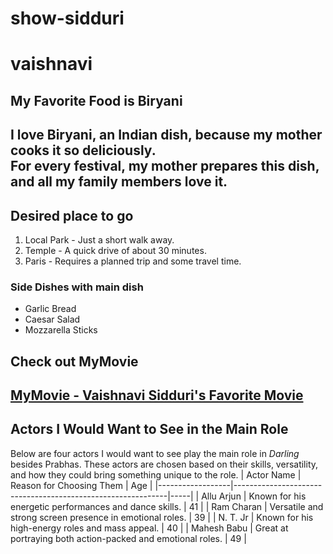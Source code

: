 # show-sidduri
# vaishnavi
## My Favorite Food is Biryani
I love **Biryani**, an Indian **dish**, because my mother cooks it so **deliciously**.<br>
For every festival, my mother prepares this dish, and all my family members love it.<br>
---
## Desired place to go 
1. Local Park - Just a short walk away.
2. Temple - A quick drive of about 30 minutes.
3. Paris - Requires a planned trip and some travel time.

### Side Dishes with main dish
- Garlic Bread
- Caesar Salad
- Mozzarella Sticks

## Check out MyMovie

[MyMovie - Vaishnavi Sidduri's Favorite Movie](MyMovie.md)
---
## Actors I Would Want to See in the Main Role
Below are four actors I would want to see play the main role in *Darling* besides Prabhas. These actors are chosen based on their skills, versatility, and how they could bring something unique to the role.
| Actor Name       | Reason for Choosing Them                                    | Age |
|------------------|-------------------------------------------------------------|-----|
| Allu Arjun       | Known for his energetic performances and dance skills.       | 41  |
| Ram Charan       | Versatile and strong screen presence in emotional roles.     | 39  |
| N. T. Jr | Known for his high-energy roles and mass appeal.            | 40  |
| Mahesh Babu      | Great at portraying both action-packed and emotional roles. | 49  |



